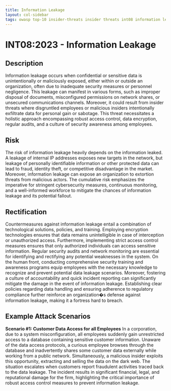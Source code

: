 ```yaml
---
title: Information Leakage
layout: col-sidebar
tags: owasp top-10 insider-threats insider threats int08 information leakage
---
```


# INT08:2023 - Information Leakage

## Description
Information leakage occurs when confidential or sensitive data is unintentionally or maliciously exposed, either within or outside an organization, often due to inadequate security measures or personnel negligence. This leakage can manifest in various forms, such as improper disposal of documents, misconfigured permissions on network shares, or unsecured communications channels. Moreover, it could result from insider threats where disgruntled employees or malicious insiders intentionally exfiltrate data for personal gain or sabotage. This threat necessitates a holistic approach encompassing robust access control, data encryption, regular audits, and a culture of security awareness among employees.

## Risk
The risk of information leakage heavily depends on the information leaked. A leakage of internal IP addresses exposes new targets in the network, but leakage of personally identifiable information or other protected data can lead to fraud, identity theft, or competitive disadvantage in the market. Moreover, information leakage can expose an organization to extortion threats from malicious actors. The cumulative risk emphasizes the imperative for stringent cybersecurity measures, continuous monitoring, and a well-informed workforce to mitigate the chances of information leakage and its potential fallout.

## Rectification
Countermeasures against information leakage entail a combination of technological solutions, policies, and training. Employing encryption technologies ensures that data remains unintelligible in case of interception or unauthorized access. Furthermore, implementing strict access control measures ensures that only authorized individuals can access sensitive information. Regular security audits and network monitoring are essential for identifying and rectifying any potential weaknesses in the system. On the human front, conducting comprehensive security training and awareness programs equip employees with the necessary knowledge to recognize and prevent potential data leakage scenarios. Moreover, fostering a culture of accountability and quick incident reporting can significantly mitigate the damage in the event of information leakage. Establishing clear policies regarding data handling and ensuring adherence to regulatory compliance further reinforce an organization�s defense against information leakage, making it a fortress hard to breach.

## Example Attack Scenarios
**Scenario #1: Customer Data Access for all Employees**
In a corporation, due to a system misconfiguration, all employees suddenly gain unrestricted access to a database containing sensitive customer information. Unaware of the data access protocols, a curious employee browses through the database and inadvertently shares some customer data externally while working from a public network. Simultaneously, a malicious insider exploits this opportunity, extracting and selling the data on the dark web. The situation escalates when customers report fraudulent activities traced back to the data leakage. The incident results in significant financial, legal, and reputational damage for the firm, highlighting the critical importance of robust access control measures to prevent information leakage.
